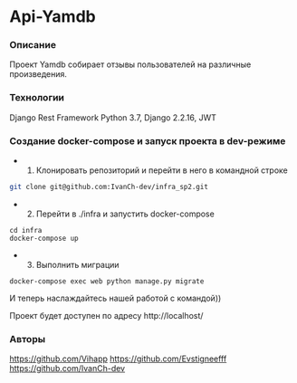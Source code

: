 # Api-Yamdb
### Описание
Проект Yamdb собирает отзывы пользователей на различные произведения.
### Технологии
Django Rest Framework
Python 3.7,
Django 2.2.16,
JWT
### Создание docker-compose и запуск проекта в dev-режиме
- 1) Клонировать репозиторий и перейти в него в командной строке
```bash
git clone git@github.com:IvanCh-dev/infra_sp2.git
```

 - 2) Перейти в ./infra и запустить docker-compose
```
сd infra
docker-compose up
```

 - 3) Выполнить миграции
```
docker-compose exec web python manage.py migrate
```

И  теперь наслаждайтесь нашей работой с командой))

Проект будет доступен по адресу http://localhost/

### Авторы
https://github.com/Vihapp
https://github.com/Evstigneefff
https://github.com/IvanCh-dev
